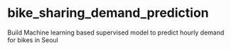 # bike_sharing_demand_prediction
Build Machine learning based supervised model to predict hourly demand for bikes in Seoul 
